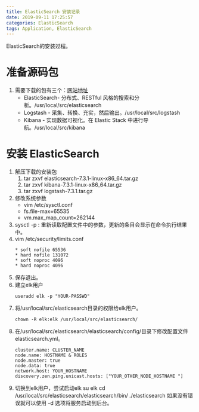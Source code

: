 ```yaml
---
title: ElasticSearch 安装记录
date: 2019-09-11 17:25:57
categories: ElasticSearch
tags: Application, ElasticSearch
---
```


ElasticSearch的安装过程。

# 准备源码包
1. 需要下载的包有三个：[网站地址](https://www.elastic.co/cn/downloads/)
   - ElasticSearch- 分布式、RESTful 风格的搜索和分析。/usr/local/src/elasticsearch
   - Logstash - 采集、转换、充实，然后输出。/usr/local/src/logstash
   - Kibana - 实现数据可视化。在 Elastic Stack 中进行导航。/usr/local/src/kibana

# 安装 ElasticSearch
1. 解压下载的安装包
   1. tar zxvf elasticsearch-7.3.1-linux-x86_64.tar.gz
   2. tar zxvf kibana-7.3.1-linux-x86_64.tar.gz
   3. tar zxvf logstash-7.3.1.tar.gz
2. 修改系统参数
   - vim /etc/sysctl.conf
   - fs.file-max=65535
   - vm.max_map_count=262144
3. sysctl -p : 重新读取配置文件中的参数，更新的条目会显示在命令执行结果中。
4. vim /etc/security/limits.conf
	```
	* soft nofile 65536
	* hard nofile 131072
	* soft noproc 4096
	* hard noproc 4096	
	```
5. 保存退出。
6. 建立elk用户
	```
	useradd elk -p "YOUR-PASSWD"
	```
1. 将/usr/local/src/elasticsearch目录的权限给elk用户。
	```
	chown -R elk:elk /usr/local/src/elasticsearch/
	```
1. 在/usr/local/src/elasticsearch/elasticsearch/config/目录下修改配置文件elasticsearch.yml。
	```
	cluster.name: CLUSTER_NAME
	node.name: HOSTNAME & ROLES
	node.master: true
	node.data: true
	network.host: YOUR_HOSTNAME
	discovery.zen.ping.unicast.hosts: ["YOUR_OTHER_NODE_HOSTNAME "]
	
	```
2. 切换到elk用户，尝试启动elk
	su elk 
	cd /usr/local/src/elasticsearch/elasticsearch/bin/
	./elasticsearch 
	如果没有错误就可以使用 -d 选项将服务启动到后台。
